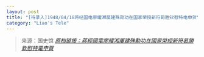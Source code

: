 ```yaml
---
layout: post
title: "[待录入]1948/04/18蒋经国电廖耀湘屡建殊勋功在国家荣授新符曷胜钦慰特电申贺"
category: "Liao's Tele"
---
```



> 来源：国史馆 [*原档链接：蔣經國電廖耀湘屢建殊勳功在國家榮授新符曷勝欽慰特電申賀*](https://ahonline.drnh.gov.tw/index.php?act=Display/image/5894503mMKO9Ie#cdJ)